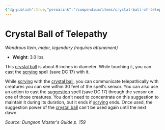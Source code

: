 ```yaml
---
{"dg-publish":true,"permalink":"/compendium/items/crystal-ball-of-telepathy/","tags":["compendium/src/5e/dmg","item/attunement/required","item/rarity/legendary","item/tier/major","item/wondrous"]}
---
```


# Crystal Ball of Telepathy
*Wondrous Item, major, legendary (requires attunement)*  

- **Weight**: 3.0 lbs.

This [crystal ball](compendium/items/crystal-ball.md) is about 6 inches in diameter. While touching it, you can cast the [scrying](compendium/spells/scrying.md) spell (save DC 17) with it.

While [scrying](compendium/spells/scrying.md) with the [crystal ball](compendium/items/crystal-ball.md), you can communicate telepathically with creatures you can see within 30 feet of the spell's sensor. You can also use an action to cast the [suggestion](compendium/spells/suggestion.md) spell (save DC 17) through the sensor on one of those creatures. You don't need to concentrate on this suggestion to maintain it during its duration, but it ends if [scrying](compendium/spells/scrying.md) ends. Once used, the suggestion power of the [crystal ball](compendium/items/crystal-ball.md) can't be used again until the next dawn.

*Source: Dungeon Master's Guide p. 159*